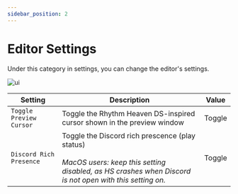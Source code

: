 ```yaml
---
sidebar_position: 2
---
```


# Editor Settings

Under this category in settings, you can change the editor's settings.

![ui](/img/docs/hsui/settings/editor.png)

|Setting|Description|Value|
|---|---|---|
|`Toggle Preview Cursor`|Toggle the Rhythm Heaven DS-inspired cursor shown in the preview window|Toggle|
|`Discord Rich Presence`|Toggle the Discord rich prescence (play status)<br></br><i>MacOS users: keep this setting disabled, as HS crashes when Discord is not open with this setting on.</i>|Toggle|
